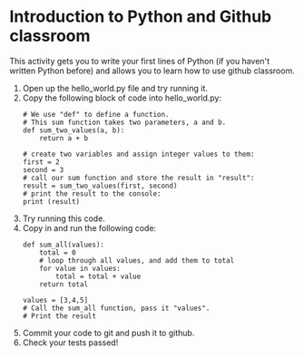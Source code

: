 # Introduction to Python and Github classroom

This activity gets you to write your first lines of Python (if you haven't written Python before) and allows you to learn how to use github classroom. 

1. Open up the hello_world.py file and try running it.
2. Copy the following block of code into hello_world.py:
    ```
    # We use "def" to define a function.
    # This sum function takes two parameters, a and b. 
    def sum_two_values(a, b):
        return a + b
    
    # create two variables and assign integer values to them: 
    first = 2 
    second = 3
    # call our sum function and store the result in "result":
    result = sum_two_values(first, second)
    # print the result to the console:
    print (result)
    ```
3. Try running this code.
4. Copy in and run the following code:
    ```
    def sum_all(values):
        total = 0
        # loop through all values, and add them to total
        for value in values:
            total = total + value
        return total
        
    values = [3,4,5]
    # Call the sum_all function, pass it "values".
    # Print the result
    ```
5. Commit your code to git and push it to github.
6. Check your tests passed!
